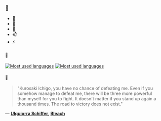 ### 👋

- 🔭
- 🌱
- 💬
- 📫
- ⚡

#### 🧏

[![Most used languages](https://github-readme-stats-aynah.vercel.app/api/top-langs/?username=aynh&theme=solarized-dark&langs_count=6&layout=compact&hide_title=true)](https://github.com/anuraghazra/github-readme-stats#gh-dark-mode-only)
[![Most used languages](https://github-readme-stats-aynah.vercel.app/api/top-langs/?username=aynh&theme=solarized-light&langs_count=6&layout=compact&hide_title=true)](https://github.com/anuraghazra/github-readme-stats#gh-light-mode-only)

#### 💬

> "Kurosaki Ichigo, you have no chance of defeating me. Even if you somehow manage to defeat me, there will be three more powerful than myself for you to fight. It doesn't matter if you stand up again a thousand times. The road to victory does not exist."

&mdash; [**Ulquiorra Schiffer**](https://myanimelist.net/character.php?q=Ulquiorra%20Schiffer&cat=character), [**Bleach**](https://myanimelist.net/search/all?q=Bleach&cat=all)

